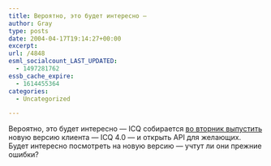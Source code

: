 ```yaml
---
title: Вероятно, это будет интересно —
author: Gray
type: posts
date: 2004-04-17T19:14:27+00:00
excerpt:
url: /4848
esml_socialcount_LAST_UPDATED:
  - 1497281762
essb_cache_expire:
  - 1614455364
categories:
  - Uncategorized

---
```








Вероятно, это будет интересно &#8212; ICQ собирается <a href="http://news.com.com/2100-1032_3-5193706.html?tag=nefd.top" target="_blank">во вторник выпустить</a> новую версию клиента &#8212; ICQ 4.0 &#8212; и открыть API для желающих.  
Будет интересно посмотреть на новую версию &#8212; учтут ли они прежние ошибки?